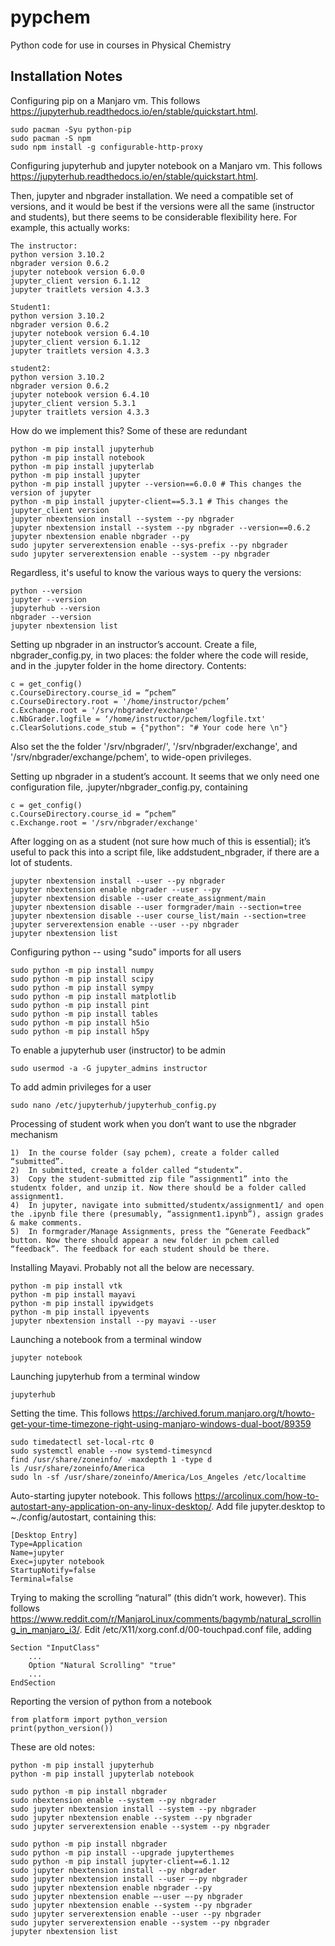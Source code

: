 # pypchem
Python code for use in courses in Physical Chemistry

## Installation Notes
Configuring pip on a Manjaro vm. This follows https://jupyterhub.readthedocs.io/en/stable/quickstart.html.

	sudo pacman -Syu python-pip
	sudo pacman -S npm
	sudo npm install -g configurable-http-proxy

Configuring jupyterhub and jupyter notebook on a Manjaro vm. This follows https://jupyterhub.readthedocs.io/en/stable/quickstart.html.

Then, jupyter and nbgrader installation. We need a compatible set of versions, and it would be best if the versions were all the same (instructor and students), but there seems to be considerable flexibility here. For example, this actually works:

	The instructor:
	python version 3.10.2
	nbgrader version 0.6.2 
	jupyter notebook version 6.0.0
	jupyter_client version 6.1.12
	jupyter traitlets version 4.3.3

	Student1:
	python version 3.10.2
	nbgrader version 0.6.2 
	jupyter notebook version 6.4.10
	jupyter_client version 6.1.12
	jupyter traitlets version 4.3.3

	student2:
	python version 3.10.2
	nbgrader version 0.6.2 
	jupyter notebook version 6.4.10
	jupyter_client version 5.3.1
	jupyter traitlets version 4.3.3

How do we implement this? Some of these are redundant

	python -m pip install jupyterhub
	python -m pip install notebook
	python -m pip install jupyterlab
	python -m pip install jupyter 
	python -m pip install jupyter --version==6.0.0 # This changes the version of jupyter
	python -m pip install jupyter-client==5.3.1 # This changes the jupyter_client version
	jupyter nbextension install --system --py nbgrader
	jupyter nbextension install --system --py nbgrader --version==0.6.2
	jupyter nbextension enable nbgrader --py
	sudo jupyter serverextension enable --sys-prefix --py nbgrader
	sudo jupyter serverextension enable --system --py nbgrader

Regardless, it's useful to know the various ways to query the versions:

	python --version
	jupyter --version
	jupyterhub --version
	nbgrader --version
	jupyter nbextension list
	
Setting up nbgrader in an instructor’s account. Create a file, nbgrader_config.py, in two places: the folder where the code will reside, and in the .jupyter folder in the home directory. Contents:

	c = get_config()
	c.CourseDirectory.course_id = “pchem”
	c.CourseDirectory.root = '/home/instructor/pchem’
	c.Exchange.root = '/srv/nbgrader/exchange'
	c.NbGrader.logfile = ‘/home/instructor/pchem/logfile.txt'
	c.ClearSolutions.code_stub = {"python": "# Your code here \n"}

Also set the the folder '/srv/nbgrader/', '/srv/nbgrader/exchange', and '/srv/nbgrader/exchange/pchem', to wide-open privileges. 

Setting up nbgrader in a student’s account. It seems that we only need one configuration file, .jupyter/nbgrader_config.py, containing

	c = get_config()
	c.CourseDirectory.course_id = “pchem”
	c.Exchange.root = '/srv/nbgrader/exchange'

After logging on as a student (not sure how much of this is essential); it’s useful to pack this into a script file, like addstudent_nbgrader, if there are a lot of students.

	jupyter nbextension install --user --py nbgrader
	jupyter nbextension enable nbgrader --user --py
	jupyter nbextension disable --user create_assignment/main
	jupyter nbextension disable --user formgrader/main --section=tree
	jupyter nbextension disable --user course_list/main --section=tree
	jupyter serverextension enable --user --py nbgrader
	jupyter nbextension list

Configuring python -- using "sudo" imports for all users

	sudo python -m pip install numpy
	sudo python -m pip install scipy
	sudo python -m pip install sympy
	sudo python -m pip install matplotlib
	sudo python -m pip install pint
	sudo python -m pip install tables
	sudo python -m pip install h5io
	sudo python -m pip install h5py

To enable a jupyterhub user (instructor) to be admin

	sudo usermod -a -G jupyter_admins instructor


To add admin privileges for a user

	sudo nano /etc/jupyterhub/jupyterhub_config.py


Processing of student work when you don’t want to use the nbgrader mechanism

	1)	In the course folder (say pchem), create a folder called “submitted”.
	2)	In submitted, create a folder called “studentx”.
	3)	Copy the student-submitted zip file “assignment1” into the studentx folder, and unzip it. Now there should be a folder called assignment1.
	4)	In jupyter, navigate into submitted/studentx/assignment1/ and open the .ipynb file there (presumably, “assignment1.ipynb”), assign grades & make comments.
	5)	In formgrader/Manage Assignments, press the “Generate Feedback” button. Now there should appear a new folder in pchem called “feedback”. The feedback for each student should be there.


Installing Mayavi. Probably not all the below are necessary.

	python -m pip install vtk
	python -m pip install mayavi
	python -m pip install ipywidgets
	python -m pip install ipyevents
	jupyter nbextension install --py mayavi --user

Launching a notebook from a terminal window

	jupyter notebook

Launching jupyterhub from a terminal window

	jupyterhub

Setting the time. This follows https://archived.forum.manjaro.org/t/howto-get-your-time-timezone-right-using-manjaro-windows-dual-boot/89359

	sudo timedatectl set-local-rtc 0
	sudo systemctl enable --now systemd-timesyncd
	find /usr/share/zoneinfo/ -maxdepth 1 -type d
	ls /usr/share/zoneinfo/America
	sudo ln -sf /usr/share/zoneinfo/America/Los_Angeles /etc/localtime

Auto-starting jupyter notebook. This follows https://arcolinux.com/how-to-autostart-any-application-on-any-linux-desktop/. Add file jupyter.desktop to ~./config/autostart, containing this:

	[Desktop Entry]
	Type=Application
	Name=jupyter
	Exec=jupyter notebook
	StartupNotify=false
	Terminal=false

Trying to making the scrolling “natural” (this didn’t work, however). This follows https://www.reddit.com/r/ManjaroLinux/comments/bagymb/natural_scrolling_in_manjaro_i3/. Edit /etc/X11/xorg.conf.d/00-touchpad.conf file, adding 

	Section "InputClass"                 
		...
		Option "Natural Scrolling" "true"
		...
	EndSection

Reporting the version of python from a notebook

	from platform import python_version
	print(python_version())

These are old notes:

	python -m pip install jupyterhub
	python -m pip install jupyterlab notebook

	sudo python -m pip install nbgrader
	sudo nbextension enable --system --py nbgrader
	sudo jupyter nbextension install --system --py nbgrader
	sudo jupyter nbextension enable --system --py nbgrader
	sudo jupyter serverextension enable --system --py nbgrader

	sudo python -m pip install nbgrader
	sudo python -m pip install --upgrade jupyterthemes
	sudo python -m pip install jupyter-client==6.1.12
	sudo jupyter nbextension install --py nbgrader
	sudo jupyter nbextension install --user —-py nbgrader
	sudo jupyter nbextension enable nbgrader --py
	sudo jupyter nbextension enable —-user —-py nbgrader
	sudo jupyter nbextension enable --system --py nbgrader
	sudo jupyter serverextension enable --user --py nbgrader
	sudo jupyter serverextension enable --system --py nbgrader
	jupyter nbextension list



